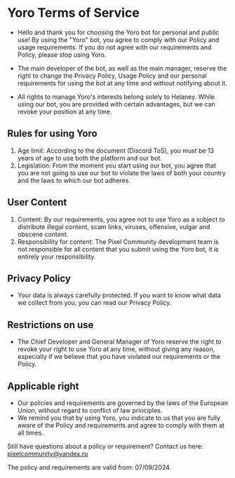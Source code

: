 # Yoro Terms of Service
- Hello and thank you for choosing the Yoro bot for personal and public use! By using the "Yoro" bot, you agree to comply with our Policy and usage requirements. If you do not agree with our requirements and Policy, please stop using Yoro.

- The main developer of the bot, as well as the main manager, reserve the right to change the Privacy Policy, Usage Policy and our personal requirements for using the bot at any time and without notifying about it.

- All rights to manage Yoro's interests belong solely to Helaney. While using our bot, you are provided with certain advantages, but we can revoke your position at any time.

## Rules for using Yoro
1. Age limit: According to the document (Discord ToS), you must be 13 years of age to use both the platform and our bot.
2. Legislation: From the moment you start using our bot, you agree that you are not going to use our bot to violate the laws of both your country and the laws to which our bot adheres.

## User Content
1. Content: By our requirements, you agree not to use Yoro as a subject to distribute illegal content, scam links, viruses, offensive, vulgar and obscene content.
2. Responsibility for content: The Pixel Community development team is not responsible for all content that you submit using the Yoro bot, it is entirely your responsibility.

## Privacy Policy
- Your data is always carefully protected. If you want to know what data we collect from you, you can read our Privacy Policy.

## Restrictions on use
- The Chief Developer and General Manager of Yoro reserve the right to revoke your right to use Yoro at any time, without giving any reason, especially if we believe that you have violated our requirements or the Policy.

## Applicable right
- Our policies and requirements are governed by the laws of the European Union, without regard to conflict of law principles.
- We remind you that by using Yoro, you indicate to us that you are fully aware of the Policy and requirements and agree to comply with them at all times.

Still have questions about a policy or requirement? Contact us here: pixelcommunity@yandex.ru

The policy and requirements are valid from: 07/09/2024.
